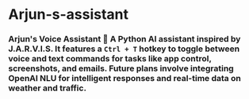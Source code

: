 # Arjun-s-assistant
### **Arjun's Voice Assistant** 🚀  A Python AI assistant inspired by J.A.R.V.I.S. It features a **`Ctrl + T`** hotkey to toggle between **voice and text commands** for tasks like app control, screenshots, and emails. Future plans involve integrating **OpenAI NLU** for intelligent responses and real-time data on weather and traffic.

